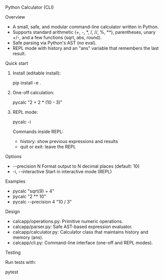 Python Calculator (CLI)

Overview

- A small, safe, and modular command-line calculator written in Python.
- Supports standard arithmetic (+, -, *, /, //, %, **), parentheses, unary +/-, and a few functions (sqrt, abs, round).
- Safe parsing via Python's AST (no eval).
- REPL mode with history and an "ans" variable that remembers the last result.

Quick start

1) Install (editable install):

   pip install -e .

2) One-off calculation:

   pycalc "2 + 2 * (10 - 3)"

3) REPL mode:

   pycalc -i

   Commands inside REPL:
   - history: show previous expressions and results
   - quit or exit: leave the REPL

Options

- --precision N  Format output to N decimal places (default: 10)
- -i, --interactive  Start in interactive mode (REPL)

Examples

- pycalc "sqrt(9) + 4"
- pycalc "2 ** 10"
- pycalc --precision 4 "10 / 3"

Design

- calcapp/operations.py: Primitive numeric operations.
- calcapp/parser.py: Safe AST-based expression evaluator.
- calcapp/calculator.py: Calculator class that maintains history and memory (ans).
- calcapp/cli.py: Command-line interface (one-off and REPL modes).

Testing

Run tests with:

  pytest
